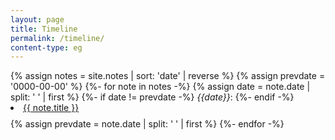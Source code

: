 ```yaml
---
layout: page
title: Timeline
permalink: /timeline/
content-type: eg
---
```


<style>
.category-content a {
    text-decoration: none;
    color: #4183c4;
}

.category-content a:hover {
    text-decoration: underline;
    color: #4183c4;
}
</style>

<main>
    {% assign notes = site.notes | sort: 'date' | reverse %}
    {% assign prevdate =  '0000-00-00' %}
    {%- for note in notes -%}
        {% assign date =  note.date | split: ' ' | first %}
        {%- if date != prevdate -%}
            <i>{{date}}</i>:
        {%- endif -%}
        <li style="padding-bottom: 0.6em; "><a href="{{note.url}}">{{ note.title }}</a></li>
        {% assign prevdate =  note.date | split: ' ' | first %}
    {%- endfor -%}
    <br/>
</main>